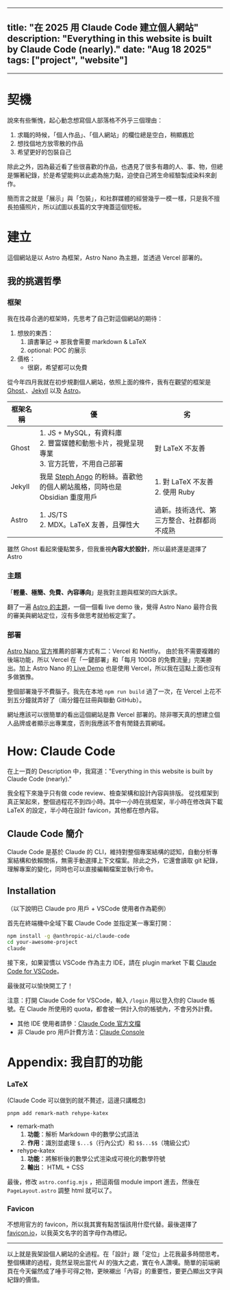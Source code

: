 
---
title: "在 2025 用 Claude Code 建立個人網站"
description: "Everything in this website is built by Claude Code (nearly)."
date: "Aug 18 2025"
tags: ["project", "website"]
---

---
# 契機

說來有些慚愧，起心動念想寫個人部落格不外乎三個理由：
1. 求職的時候，「個人作品」、「個人網站」的欄位總是空白，稍顯尷尬
2. 想找個地方放零散的作品
3. 希望更好的包裝自己

除此之外，因為最近看了些很喜歡的作品，也遇見了很多有趣的人、事、物，但總是懶著紀錄，於是希望能夠以此處為施力點，迫使自己將生命經驗製成染料來創作。

簡而言之就是「展示」與「包裝」，和社群媒體的經營幾乎一模一樣，只是我不擅長拍攝照片，所以試圖以長篇的文字掩蓋這個短板。

# 建立

這個網站是以 Astro 為框架，Astro Nano 為主題，並透過 Vercel 部署的。

## 我的挑選哲學

### 框架

我在找尋合適的框架時，先思考了自己對這個網站的期待：
1. 想放的東西：
	1. 讀書筆記 $\to$ 那我會需要 markdown & LaTeX
	2. optional: POC 的展示
2. 價格：
	- 很窮，希望都可以免費

從今年四月我就在初步規劃個人網站，依照上面的條件，我有在觀望的框架是 [Ghost ](https://ghost.org/)、[Jekyll](https://github.com/maximevaillancourt/digital-garden-jekyll-template) 以及 [Astro](https://docs.astro.build/en/getting-started/)。

| 框架名稱   | 優                                                                                       | 劣                            |
| ------ | --------------------------------------------------------------------------------------- | ---------------------------- |
| Ghost  | 1. JS + MySQL，有資料庫<br>2. 豐富媒體和動態卡片，視覺呈現專業<br>3. 官方託管，不用自己部署                             | 對 LaTeX 不友善                  |
| Jekyll | 我是 [Steph Ango](https://stephango.com/about#colophon) 的粉絲。喜歡他的個人網站風格，同時也是 Obsidian 重度用戶 | 1. 對 LaTeX 不友善<br>2. 使用 Ruby |
| Astro  | 1. JS/TS<br>2. MDX。LaTeX 友善，且彈性大                                                        | 過新。技術迭代、第三方整合、社群都尚不成熟        |

雖然 Ghost 看起來優點繁多，但我重視**內容大於設計**，所以最終還是選擇了 Astro

### 主題

 「**輕量、極簡、免費、內容導向**」是我對主題與框架的四大訴求。

翻了一遍 [Astro 的主題](https://astro.build/themes/)，一個一個看 live demo 後，覺得 Astro Nano 最符合我的審美與網站定位，沒有多做思考就拍板定案了。

### 部署

[Astro Nano 官方](https://github.com/markhorn-dev/astro-nano)推薦的部署方式有二：Vercel 和 Netlfiy。
由於我不需要複雜的後端功能，所以 Vercel 在「一鍵部署」和「每月 100GB 的免費流量」完美勝出。加上 Astro Nano 的[ Live Demo](https://astro-nano-demo.vercel.app/) 也是使用 Vercel，所以我在這點上面也沒有多做猶豫。

整個部署幾乎不費腦子。我先在本地 `npm run build` 過了一次，在 Vercel 上花不到五分鐘就弄好了（兩分鐘在註冊與聯動 GitHub）。


網址應該可以很簡單的看出這個網站是靠 Vercel 部署的。除非哪天真的想建立個人品牌或者顯示出專業度，否則我應該不會有閒錢去買網域。


# How: Claude Code

在上一頁的 Description 中，我寫道："Everything in this website is built by Claude Code (nearly)."

我全程下來幾乎只有做 code review、檢查架構和設計內容與排版。
從找框架到真正架起來，整個過程花不到四小時。其中一小時在挑框架，半小時在修改與下載 LaTeX 的設定，半小時在設計 favicon，其他都在想內容。


## Claude Code 簡介

Claude Code 是基於 Claude 的 CLI，維持對整個專案結構的認知，自動分析專案結構和依賴關係，無需手動選擇上下文檔案。除此之外，它還會讀取 git 紀錄，理解專案的變化，同時也可以直接編輯檔案並執行命令。


## Installation

（以下說明已 Claude pro 用戶 + VSCode 使用者作為範例）

首先在終端機中全域下載 Claude Code 並指定某一專案打開：

```bash
npm install -g @anthropic-ai/claude-code
cd your-awesome-project
claude
```

接下來，如果習慣以 VSCode 作為主力 IDE，請在 plugin market 下載 [Claude Code for VSCode](https://marketplace.visualstudio.com/items?itemName=anthropic.claude-code)。


最後就可以愉快開工了！

注意：打開 Claude Code for VSCode，輸入 `/login` 用以登入你的 Claude 帳號。在 Claude 所使用的 quota，都會被一併計入你的帳號內，不會另外計費。
- 其他 IDE 使用者請參：[Claude Code 官方文檔](https://docs.anthropic.com/en/docs/claude-code/overview)
- 非 Claude pro 用戶計費方法：[Claude Console](https://console.anthropic.com/claude_code)



# Appendix: 我自訂的功能

### LaTeX

(Claude Code 可以做到的就不贅述，這邊只講概念)

`pnpm add remark-math rehype-katex`

- remark-math
	1. **功能**：解析 Markdown 中的數學公式語法
	2. **作用**：識別並處理 `$...$`（行內公式）和 `$$...$$`（塊級公式）
- rehype-katex
	1. **功能**：將解析後的數學公式渲染成可視化的數學符號
	2. **輸出**： HTML + CSS

最後，修改 `astro.config.mjs` ，把這兩個 module import 進去，然後在 `PageLayout.astro` 調整 html 就可以了。

### Favicon

不想用官方的 favicon，所以我其實有點苦惱該用什麼代替。最後選擇了[ favicon.io](https://favicon.io/)，以我英文名字的首字母作為標記。


---
以上就是我架設個人網站的全過程。在「設計」跟「定位」上花我最多時間思考。整個構建的過程，竟然呈現出當代 AI 的強大之處，實在令人讚嘆。簡單的前端網頁在今天儼然成了唾手可得之物，更映襯出「內容」的重要性，要更凸顯出文字與紀錄的價值。


